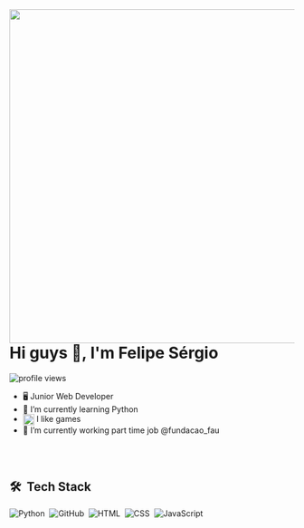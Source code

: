 <img align="right" height="590em" src="https://raw.githubusercontent.com/gist/lipesdf/c1a2a361cdedb9bb31c654f74ce2ad3c/raw/2339b5de6e9b21196456fe439e5d2c97fc14aa04/githubcard.svg">

<h1 align="left"> Hi guys 👋, I'm Felipe Sérgio</h1>

<p align="left"> <img src="https://komarev.com/ghpvc/?username=lipesdf&color=blue" alt="profile views" /></p>

- 🖥️ Junior Web Developer
- 🚀 I’m currently learning Python
- <img src="https://emojipedia-us.s3.amazonaws.com/source/skype/289/video-game_1f3ae.png" width="20px" align="center"> I like games 
- 🔭 I’m currently working part time job @fundacao_fau

<br></br>

## 🛠️ &nbsp;Tech Stack

![Python](https://img.shields.io/badge/python-05122A?style=flat&logo=python&logoColor=yellow)&nbsp;
![GitHub](https://img.shields.io/badge/-GitHub-05122A?style=flat&logo=github)&nbsp;
![HTML](https://img.shields.io/badge/-HTML-05122A?style=flat&logo=html5)&nbsp;
![CSS](https://img.shields.io/badge/-CSS-05122A?style=flat&logo=css3)&nbsp;
![JavaScript](https://img.shields.io/badge/-JavaScript-05122A?style=flat&logo=javascript)&nbsp;
<!--![React](https://img.shields.io/badge/-React-05122A?style=flat&logo=react)&nbsp;-->




<!-- <div id="header" align="center">
<img src="https://media.giphy.com/media/RbDKaczqWovIugyJmW/giphy.gif"/>
<div> -->

<!--
**lipesdf/lipesdf** is a ✨ _special_ ✨ repository because its `README.md` (this file) appears on your GitHub profile.

Here are some ideas to get you started:

- 🔭 I’m currently working on ...
- 🌱 I’m currently learning ...
- 👯 I’m looking to collaborate on ...
- 🤔 I’m looking for help with ...
- 💬 Ask me about ...
- 📫 How to reach me: ...
- 😄 Pronouns: ...
- ⚡ Fun fact: ...
-->

<!-- link(gif): <iframe src="https://giphy.com/embed/RbDKaczqWovIugyJmW" width="480" height="270" frameBorder="0" class="giphy-embed" allowFullScreen></iframe><p><a href="https://giphy.com/gifs/looneytunesworldofmayhem-world-of-mayhem-looney-tunes-ltwom-RbDKaczqWovIugyJmW">via GIPHY</a></p> -->
